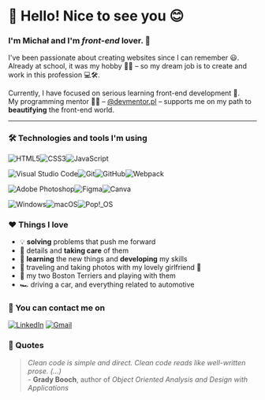 # 👋 Hello! Nice to see you 😊

### I'm Michał and I'm *front-end* lover. 🙌

I've been passionate about creating websites since I can remember 😃. \
Already at school, it was my hobby 👨‍🎓 – so my dream job is to create and work in this profession 💻🛠️.

Currently, I have focused on serious learning  front-end development 🚀.\
My programming mentor 👨‍🏫 – [@devmentor.pl](https://github.com/devmentor-pl) – supports me on my path to **beautifying** the front-end world.

---
### 🛠️ Technologies and tools I'm using

![HTML5](https://img.shields.io/badge/html5-%23E34F26.svg?style=for-the-badge&logo=html5&logoColor=white)![CSS3](https://img.shields.io/badge/css3-%231572B6.svg?style=for-the-badge&logo=css3&logoColor=white)![JavaScript](https://img.shields.io/badge/javascript-%23323330.svg?style=for-the-badge&logo=javascript&logoColor=%23F7DF1E)

![Visual Studio Code](https://img.shields.io/badge/Visual%20Studio%20Code-0078d7.svg?style=for-the-badge&logo=visual-studio-code&logoColor=white)![Git](https://img.shields.io/badge/git-%23F05033.svg?style=for-the-badge&logo=git&logoColor=white)![GitHub](https://img.shields.io/badge/github-%23121011.svg?style=for-the-badge&logo=github&logoColor=white)![Webpack](https://img.shields.io/badge/webpack-%238DD6F9.svg?style=for-the-badge&logo=webpack&logoColor=black)

![Adobe Photoshop](https://img.shields.io/badge/adobe%20photoshop-%2331A8FF.svg?style=for-the-badge&logo=adobe%20photoshop&logoColor=white)![Figma](https://img.shields.io/badge/figma-%23F24E1E.svg?style=for-the-badge&logo=figma&logoColor=white)![Canva](https://img.shields.io/badge/Canva-%2300C4CC.svg?style=for-the-badge&logo=Canva&logoColor=white)

![Windows](https://img.shields.io/badge/Windows-0078D6?style=for-the-badge&logo=windows&logoColor=white)![macOS](https://img.shields.io/badge/mac%20os-000000?style=for-the-badge&logo=macos&logoColor=F0F0F0)![Pop!\_OS](https://img.shields.io/badge/Pop!_OS-48B9C7?style=for-the-badge&logo=Pop!_OS&logoColor=white)

### ❤️ Things I love

 - 💡 **solving** problems that push me forward 
 - 🧐 details and **taking care** of them 
 - 📖 **learning** the new things and **developing** my skills 
 - 📸 traveling and taking photos with my lovely girlfriend 💑
 - 🐾 my two Boston Terriers and playing with them 
 - 🏎 driving a car, and everything related to automotive 

### 📧 You can contact me on  

[![LinkedIn](https://img.shields.io/badge/linkedin-%230077B5.svg?style=for-the-badge&logo=linkedin&logoColor=white)](https://www.linkedin.com/in/michallata/) [![Gmail](https://img.shields.io/badge/Gmail-D14836?style=for-the-badge&logo=gmail&logoColor=white)
](mailto:maxpoz3212@gmail.com)

### 💭 Quotes

> _Clean code is simple and direct. Clean code reads like well-written prose. (...)_\
\- **Grady Booch**, author of _Object Oriented Analysis and Design with Applications_

